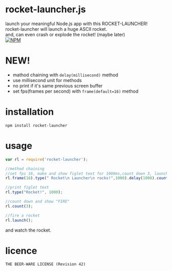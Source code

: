# rocket-launcher.js
launch your meaningful Node.js app with this ROCKET-LAUNCHER! <br/>
rocket-launcher will launch a huge ASCII rocket. <br/>
and, can even crash or explode the rocket! (maybe later) <br/>
[![NPM](https://nodei.co/npm/rocket-launcher.png?compact=true)](https://nodei.co/npm/rocket-launcher/)

# NEW!
- mathod chaining with `delay(millisecond)` method
- use millisecond unit for methods
- no print if it's same previous screen buffer
- set fps(frames per second) with `frame(default=16)` method

# installation
`npm install rocket-launcher`

# usage
```js
var rl = require('rocket-launcher');

//method chaining
//set fps 16, make and show figlet text for 1000ms,count down 3, launch a rocket
rl.frame(16).type(" Rocket\n Launcher\n rocks!",1000).delay(1000).count(3).launch();

//print figlet text
rl.type("Rocket!", 1000);

//count down and show "FIRE"
rl.count(3);

//fire a rocket
rl.launch();
```
and watch the rocket.

# licence
`THE BEER-WARE LICENSE (Revision 42)`
